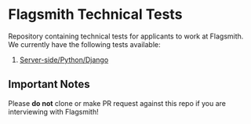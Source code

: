 # Flagsmith Technical Tests

Repository containing technical tests for applicants to work at Flagsmith. We currently have the following tests available:

1. [Server-side/Python/Django](/python-django/)

## Important Notes

Please **do not** clone or make PR request against this repo if you are interviewing with Flagsmith!
